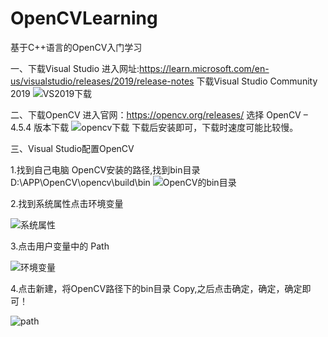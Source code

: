 # OpenCVLearning
基于C++语言的OpenCV入门学习


一、下载Visual Studio
进入网址:https://learn.microsoft.com/en-us/visualstudio/releases/2019/release-notes
下载Visual Studio Community 2019
![VS2019下载](https://user-images.githubusercontent.com/99727314/206912007-b710db93-6090-4ce0-9403-8685f28bcab8.png)

二、下载OpenCV
进入官网：https://opencv.org/releases/
选择 OpenCV – 4.5.4 版本下载
![opencv下载](https://user-images.githubusercontent.com/99727314/206912221-10f56325-744b-4b23-ace4-addab5dd56bd.png)
下载后安装即可，下载时速度可能比较慢。

三、Visual Studio配置OpenCV

1.找到自己电脑 OpenCV安装的路径,找到bin目录
D:\APP\OpenCV\opencv\build\bin
![OpenCV的bin目录](https://user-images.githubusercontent.com/99727314/206912837-89ace0fc-12bc-4716-9c29-b80b02f6315a.png)

2.找到系统属性点击环境变量

![系统属性](https://user-images.githubusercontent.com/99727314/206912887-ffa32da4-fa02-4ff2-9094-0e7627c0bdfd.png)

3.点击用户变量中的 Path

![环境变量](https://user-images.githubusercontent.com/99727314/206913061-95c120fd-80df-4052-9e51-61e907c195df.png)

4.点击新建，将OpenCV路径下的bin目录 Copy,之后点击确定，确定，确定即可！

![path](https://user-images.githubusercontent.com/99727314/206913235-dfee4543-00f8-4f9b-ab8a-2ea507ae82be.png)



